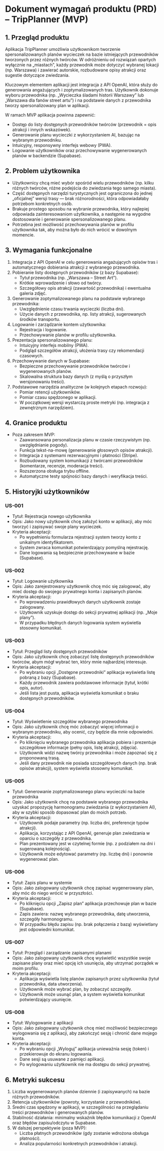 # Dokument wymagań produktu (PRD) – TripPlanner (MVP)

## 1. Przegląd produktu
Aplikacja TripPlanner umożliwia użytkownikom tworzenie spersonalizowanych planów wycieczek na bazie istniejących przewodników tworzonych przez różnych twórców. W odróżnieniu od rozwiązań opartych wyłącznie na „miastach”, każdy przewodnik może dotyczyć wybranej lokacji (np. Warszawa) i zawierać autorskie, rozbudowane opisy atrakcji oraz sugestie dotyczące zwiedzania. 

Kluczowym elementem aplikacji jest integracja z API OpenAI, która służy do generowania angażujących i zoptymalizowanych tras. Użytkownik dokonuje wyboru przewodnika (np. „Wycieczka śladami historii Warszawy” lub „Warszawa dla fanów street artu”) i na podstawie danych z przewodnika tworzy spersonalizowany plan w aplikacji. 

W ramach MVP aplikacja powinna zapewnić:
- Dostęp do listy dostępnych przewodników twórców (przewodnik = opis atrakcji i innych wskazówek).
- Generowanie planu wycieczki z wykorzystaniem AI, bazując na wybranym przewodniku.
- Intuicyjny, responsywny interfejs webowy (PWA).
- Logowanie użytkowników oraz przechowywanie wygenerowanych planów w backendzie (Supabase).

## 2. Problem użytkownika
- Użytkownicy chcą mieć wybór spośród wielu przewodników (np. kilku różnych twórców, różne podejścia do zwiedzania tego samego miasta).
- Część dostępnych narzędzi turystycznych jest ograniczona do jednej „oficjalnej” wersji trasy — brak różnorodności, która odpowiadałaby potrzebom konkretnych osób.
- Brakuje prostego sposobu na wybranie przewodnika, który najlepiej odpowiada zainteresowaniom użytkownika, a następnie na wygodne dostosowanie i generowanie spersonalizowanego planu.
- Potrzebna jest możliwość przechowywania planów w profilu użytkownika tak, aby można było do nich wrócić w dowolnym momencie.

## 3. Wymagania funkcjonalne
1. Integracja z API OpenAI w celu generowania angażujących opisów tras i automatycznego dobierania atrakcji z wybranego przewodnika.
2. Pobieranie listy dostępnych przewodników (z bazy Supabase):
   - Tytuł przewodnika (np. „Warszawa – Street Art”).
   - Krótkie wprowadzenie i słowo od twórcy.
   - Szczegółowy opis atrakcji (zawartość przewodnika) i ewentualna galeria zdjęć.
3. Generowanie zoptymalizowanego planu na podstawie wybranego przewodnika:
   - Uwzględnienie czasu trwania wycieczki (liczba dni).
   - Użycie danych z przewodnika, np. listy atrakcji, sugerowanych środków transportu.
4. Logowanie i zarządzanie kontem użytkownika:
   - Rejestracja i logowanie.
   - Przechowywanie planów w profilu użytkownika.
5. Prezentacja spersonalizowanego planu:
   - Intuicyjny interfejs mobilny (PWA).
   - Podgląd szczegółów atrakcji, ułożenia trasy czy rekomendacji czasowych.
6. Przechowywanie danych w Supabase:
   - Bezpieczne przechowywanie przewodników twórców i wygenerowanych planów.
   - Skalowalna struktura bazy danych (z myślą o przyszłym wersjonowaniu treści).
7. Podstawowe narzędzia analityczne (w kolejnych etapach rozwoju):
   - Pomiar retencji użytkowników.
   - Pomiar czasu spędzonego w aplikacji.
   - W początkowej wersji wystarczą proste metryki (np. integracja z zewnętrznym narzędziem).

## 4. Granice produktu
- Poza zakresem MVP:
  - Zaawansowana personalizacja planu w czasie rzeczywistym (np. uwzględnianie pogody).
  - Funkcja tekst-na-mowę (generowanie głosowych opisów atrakcji).
  - Integracja z systemami rezerwacyjnymi i płatności (Stripe).
  - Rozbudowany system komunikacji z twórcami przewodników (komentarze, recenzje, moderacja treści).
  - Rozszerzona obsługa trybu offline.
  - Automatyczne testy spójności bazy danych i weryfikacja treści.

## 5. Historyjki użytkowników

### US-001
- Tytuł: Rejestracja nowego użytkownika
- Opis: Jako nowy użytkownik chcę założyć konto w aplikacji, aby móc tworzyć i zapisywać swoje plany wycieczek.
- Kryteria akceptacji:
  - Po wypełnieniu formularza rejestracji system tworzy konto z unikalnym identyfikatorem.
  - System zwraca komunikat potwierdzający pomyślną rejestrację.
  - Dane logowania są bezpiecznie przechowywane w bazie (Supabase).

### US-002
- Tytuł: Logowanie użytkownika
- Opis: Jako zarejestrowany użytkownik chcę móc się zalogować, aby mieć dostęp do swojego prywatnego konta i zapisanych planów.
- Kryteria akceptacji:
  - Po wprowadzeniu prawidłowych danych użytkownik zostaje zalogowany.
  - Użytkownik uzyskuje dostęp do sekcji prywatnej aplikacji (np. „Moje plany”).
  - W przypadku błędnych danych logowania system wyświetla stosowny komunikat.

### US-003
- Tytuł: Przegląd listy dostępnych przewodników
- Opis: Jako użytkownik chcę zobaczyć listę dostępnych przewodników twórców, abym mógł wybrać ten, który mnie najbardziej interesuje.
- Kryteria akceptacji:
  - Po wybraniu opcji „Dostępne przewodniki” aplikacja wyświetla listę pobraną z bazy (Supabase).
  - Każdy przewodnik zawiera podstawowe informacje (tytuł, krótki opis, autor).
  - Jeśli lista jest pusta, aplikacja wyświetla komunikat o braku dostępnych przewodników.

### US-004
- Tytuł: Wyświetlenie szczegółów wybranego przewodnika
- Opis: Jako użytkownik chcę móc zobaczyć więcej informacji o wybranym przewodniku, aby ocenić, czy będzie dla mnie odpowiedni.
- Kryteria akceptacji:
  - Po kliknięciu wybranego przewodnika aplikacja pobiera i prezentuje szczegółowe informacje (pełny opis, listę atrakcji, zdjęcia).
  - Użytkownik widzi nazwę twórcy przewodnika i może zapoznać się z proponowaną trasą.
  - Jeśli dany przewodnik nie posiada szczegółowych danych (np. brak opisów atrakcji), system wyświetla stosowny komunikat.

### US-005
- Tytuł: Generowanie zoptymalizowanego planu wycieczki na bazie przewodnika
- Opis: Jako użytkownik chcę na podstawie wybranego przewodnika uzyskać propozycję harmonogramu zwiedzania (z wykorzystaniem AI), aby w szybki sposób dopasować plan do moich potrzeb.
- Kryteria akceptacji:
  - Użytkownik podaje parametry (np. liczba dni, preferencje typów atrakcji).
  - Aplikacja, korzystając z API OpenAI, generuje plan zwiedzania w oparciu o szczegóły z przewodnika.
  - Plan prezentowany jest w czytelnej formie (np. z podziałem na dni i sugerowaną kolejnością).
  - Użytkownik może edytować parametry (np. liczbę dni) i ponownie wygenerować plan.

### US-006
- Tytuł: Zapis planu w systemie
- Opis: Jako zalogowany użytkownik chcę zapisać wygenerowany plan, aby móc do niego wrócić w przyszłości.
- Kryteria akceptacji:
  - Po kliknięciu opcji „Zapisz plan” aplikacja przechowuje plan w bazie (Supabase).
  - Zapis zawiera: nazwę wybranego przewodnika, datę utworzenia, szczegóły harmonogramu.
  - W przypadku błędu zapisu (np. brak połączenia z bazą) wyświetlany jest odpowiedni komunikat.

### US-007
- Tytuł: Przegląd i zarządzanie zapisanymi planami
- Opis: Jako zalogowany użytkownik chcę wyświetlić wszystkie swoje zapisane plany oraz mieć opcję ich usunięcia, aby utrzymać porządek w moim profilu.
- Kryteria akceptacji:
  - Aplikacja wyświetla listę planów zapisanych przez użytkownika (tytuł przewodnika, data utworzenia).
  - Użytkownik może wybrać plan, by zobaczyć szczegóły.
  - Użytkownik może usunąć plan, a system wyświetla komunikat potwierdzający usunięcie.

### US-008
- Tytuł: Wylogowanie z aplikacji
- Opis: Jako zalogowany użytkownik chcę mieć możliwość bezpiecznego wylogowania się z aplikacji, aby zakończyć sesję i chronić dane mojego konta.
- Kryteria akceptacji:
  - Po wybraniu opcji „Wyloguj” aplikacja unieważnia sesję (token) i przekierowuje do ekranu logowania.
  - Dane sesji są usuwane z pamięci aplikacji.
  - Po wylogowaniu użytkownik nie ma dostępu do sekcji prywatnej.

## 6. Metryki sukcesu
1. Liczba wygenerowanych planów dziennie (i zapisywanych) na bazie różnych przewodników.
2. Retencja użytkowników (powroty, korzystanie z przewodników).
3. Średni czas spędzony w aplikacji, w szczególności na przeglądaniu treści przewodników i generowanych planów.
4. Stabilność działania: minimalny wskaźnik błędów komunikacji z OpenAI oraz błędów zapisu/odczytu w Supabase.
5. W dalszej perspektywie (poza MVP): 
   - Liczba płatnych przewodników (gdy zostanie wdrożona obsługa płatności).
   - Analiza popularności konkretnych przewodników i atrakcji.
